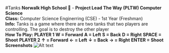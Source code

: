 #Tanks
<b>Norwalk High School</b> :school: - <b>Project Lead The Way (PLTW) Computer Science</b><br>
<b>Class:</b> Computer Science Enginerring (CSE) - 1st Year (Freshman)<br>
<b>Info:</b> Tanks is a game where there are two tanks that two players are controlling. The goal is to destroy the other player<br>
<b>How To Play:</b>
<b>PLAYER 1</b>
<b> W = Forward</b>
<b> A = Left</b>
<b> S = Back</b>
<b> D = Right</b>
<b> SPACE = Shoot</b>
<b>          </b>
<b>PLAYER 2</b>
<b> ↑ = Forward</b>
<b> ← = Left</b>
<b> ↓ = Back</b>
<b> → = Right</b>
<b> ENTER = Shoot</b>
<b>Screenshots</b>
![Alt text](https://github.com/JackTheBOSSYT/UnityGames/blob/master/screenshot/tanks_1.PNG "The Tanks Can Shoot Bullets")
<br>
